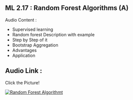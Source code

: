 
## ML 2.17 : Random Forest Algorithms (A)

Audio Content :

- Supervised learning
- Random forest Description with example
- Step by Step of it
- Bootstrap Aggregation
- Advantages
- Application
 
## Audio Link : 
Click the Picture!

[![Random Forest Algorithmt ](https://github.com/ron352/winter-of-contributing/blob/Machine_Learning/Machine_Learning/Supervised_Machine_Learning/Assets/random.png)](https://drive.google.com/file/d/1wf6xaoiBmc2Ngz37m-XDE-HqsvDVuvBK/view?usp=sharing)
